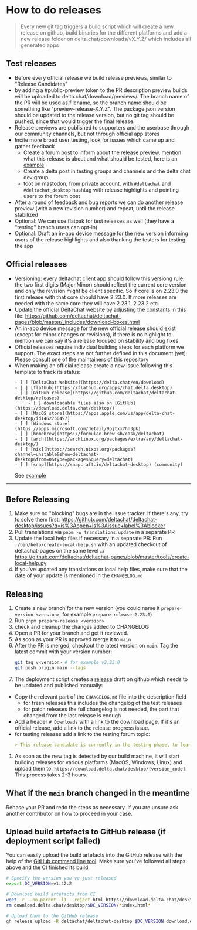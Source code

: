 # How to do releases

> Every new git tag triggers a build script which will create a new release on github,
> build binaries for the different platforms and add a new release folder on
> delta.chat/downloads/vX.Y.Z/ which includes all generated apps

## Test releases

- Before every official release we build release previews, similar to
  "Release Candidates"
- by adding a #public-preview token to the PR description preview builds
  will be uploaded to delta.chat/download/previews/. The branch name of the
  PR will be used as filename, so the branch name should be something like
  "preview-release-X.Y.Z". The package.json version should be updated to the
  release version, but no git tag should be pushed, since that would trigger
  the final release.
- Release previews are published to supporters and the userbase through our
  community channels, but not through official app stores
- Incite more broad user testing, look for issues which came up and gather feedback
  - Create a forum post to inform about the release preview, mention what this
    release is about and what should be tested, here is an
    [example](https://support.delta.chat/t/help-testing-the-upcoming-1-41-x-release/2793)
  - Create a delta post in testing groups and channels and the delta chat dev group
  - toot on mastodon, from private account,
    with `#deltachat` and `#deltachat_desktop` hashtag with release highlights
    and pointing users to the forum post
- After a round of feedback and bug reports we can do another release preview (with a
  new revision number) and repeat, until the release stabilized
- Optional: We can use flatpak for test releases as well (they have a
  "testing" branch users can opt-in)
- Optional: Draft an in-app device message for the new version informing users
  of the release highlights and also thanking the testers for testing the app

## Official releases

- Versioning: every deltachat client app should follow this versiong rule:
  the two first digits (Major.Minor) should reflect the current core version and
  only the revision might be client specific. So if core is on 2.23.0 the first
  release with that core should have 2.23.0. If more releases are needed with the
  same core they will have 2.23.1, 2.23.2 etc.
- Update the official DeltaChat website by adjusting the constants in this file:
  <https://github.com/deltachat/deltachat-pages/blob/master/_includes/download-boxes.html>
- An in-app device message for the new official release should exist (except for minor
  changes or revisions), if there is no highlight to mention we can say it's a
  release focused on stability and bug fixes
- Official releases require individual building steps for each platform we
  support. The exact steps are not further defined in this document (yet).
  Please consult one of the maintainers of this repository
- When making an official release create a new issue following this template to
  track its status:
  ```
  - [ ] [DeltaChat Website](https://delta.chat/en/download)
  - [ ] [flathub](https://flathub.org/apps/chat.delta.desktop)
  - [ ] [GitHub release](https://github.com/deltachat/deltachat-desktop/releases)
       - [ ] downloadable files also on [GitHub](https://download.delta.chat/desktop/)
  - [ ] [MacOS store](https://apps.apple.com/us/app/delta-chat-desktop/id1462750497)
  - [ ] [Windows store](https://apps.microsoft.com/detail/9pjtxx7hn3pk)
  - [ ] [homebrew](https://formulae.brew.sh/cask/deltachat)
  - [ ] [arch](https://archlinux.org/packages/extra/any/deltachat-desktop/)
  - [ ] [nix](https://search.nixos.org/packages?channel=unstable&show=deltachat-desktop&from=0&type=packages&query=deltachat)
  - [ ] [snap](https://snapcraft.io/deltachat-desktop) (community)
  ```
  See [example](https://github.com/deltachat/deltachat-desktop/issues/3582)

---

## Before Releasing

1. Make sure no "blocking" bugs are in the issue tracker. If there's any, try
   to solve them first:
   <https://github.com/deltachat/deltachat-desktop/issues?q=is%3Aopen+is%3Aissue+label%3Ablocker>
2. Pull translations via `pnpm -w translations:update` in a separate PR
3. Update the local help files if necessary in a separate PR:
   Run `./bin/help/create-local-help.sh` with an updated checkout of deltachat-pages on the same level ../
   <https://github.com/deltachat/deltachat-pages/blob/master/tools/create-local-help.py>
4. If you've updated any translations or local help files, make sure that the
   date of your update is mentioned in the `CHANGELOG.md`

## Releasing

1. Create a new branch for the new version (you could name it
   `prepare-version-<version>`, for example `prepare-release-2.23.0`)
2. Run `pnpm prepare-release <version>`
3. check and cleanup the changes added to CHANGELOG
4. Open a PR for your branch and get it reviewed.
5. As soon as your PR is approved merge it to `main`
6. After the PR is merged, checkout the latest version on `main`. Tag the latest commit
   with your version number:
   ```bash
   git tag v<version> # for example v2.23.0
   git push origin main --tags
   ```
7. The deployment script creates a [release](https://github.com/deltachat/deltachat-desktop/releases)
   draft on github which needs to be updated and published manually:

- Copy the relevant part of the `CHANGELOG.md` file into the description field
  - for fresh releases this includes the changelog of the test releases
  - for patch releases the full changelog is not needed, the part that changed from the last release is enough
- Add a header `# Downloads` with a link to the download page.
  If it's an official release, add a link to the release progress issue.
- for testing releases add a link to the testing forum topic:
  ```md
  > This release candidate is currently in the testing phase, to learn more read https://support.delta.chat/t/<rest of link>
  ```

1.  As soon as the new tag is detected by our build machine, it will start
    building releases for various platforms (MacOS, Windows, Linux) and upload
    them to: `https://download.delta.chat/desktop/[version_code]`. This process
    takes 2-3 hours.

## What if the `main` branch changed in the meantime

Rebase your PR and redo the steps as necessary. If you are unsure ask another
contributor on how to proceed in your case.

## Upload build artefacts to GitHub release (if deployment script failed)

You can easily upload the build artefacts into the GitHub release with the help
of the [GitHub command line tool](https://cli.github.com/). Make sure you've
followed all steps above and the CI finished its build.

```bash
# Specify the version you've just released
export DC_VERSION=v1.42.2

# Download build artefacts from CI
wget -r --no-parent -l1 --reject html https://download.delta.chat/desktop/$DC_VERSION
rm download.delta.chat/desktop/$DC_VERSION/*index.html*

# Upload them to the GitHub release
gh release upload -R deltachat/deltachat-desktop $DC_VERSION download.delta.chat/desktop/$DC_VERSION/*
```

